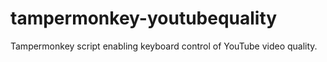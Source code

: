 # tampermonkey-youtubequality
Tampermonkey script enabling keyboard control of YouTube video quality.
